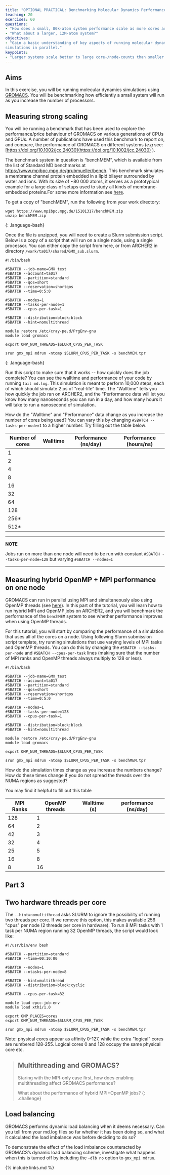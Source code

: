 ```yaml
---
title: "OPTIONAL PRACTICAL: Benchmarking Molecular Dynamics Performance Using GROMACS"
teaching: 20
exercises: 60
questions:
- "How does a small, 80k-atom system performance scale as more cores are used?"
- "What about a larger, 12M-atom system?"
objectives:
- "Gain a basic understanding of key aspects of running molecular dynamics
simulations in parallel."
keypoints:
- "Larger systems scale better to large core-/node-counts than smaller systems."
---
```


## Aims

In this exercise, you will be running molecular dynamics simulations using
[GROMACS](https://manual.gromacs.org/). You will be benchmarking how
efficiently a small system will run as you increase the number of processors.

## Measuring strong scaling

You  will be running a benchmark that has been used to explore the
performance/price behaviour  of  GROMACS on various  generations of CPUs and
GPUs. A number of publications have used this benchmark to report on, and
compare, the performance of GROMACS on different systems (*e.g* see:
[https://doi.org/10.1002/jcc.24030](https://doi.org/10.1002/jcc.24030)
).

The  benchmark system in question is “benchMEM”, which is available from the
list of Standard MD benchmarks at https://www.mpibpc.mpg.de/grubmueller/bench.
This benchmark simulates a membrane channel protein embedded in a lipid
bilayer surrounded by water and ions. With its size of ~80 000 atoms, it
serves as a prototypical example for a large class of setups used to study all
kinds of membrane-embedded proteins.For some more information see
[here](https://www.mpibpc.mpg.de/16460085/bench.pdf).

To get a copy of "benchMEM", run the following from your work directory:

```
wget https://www.mpibpc.mpg.de/15101317/benchMEM.zip
unzip benchMEM.zip
```
{: .language-bash}

Once the file is unzipped, you will need to create a Slurm submission script.
Below is a copy of a script that will run on a single node, using a single
processor. You can either copy the script from here, or from ARCHER2 in
directory `/work/ta017/shared/GMX_sub.slurm`.

```
#!/bin/bash

#SBATCH --job-name=GMX_test
#SBATCH --account=ta017
#SBATCH --partition=standard
#SBATCH --qos=short
#SBATCH --reservation=shortqos
#SBATCH --time=0:5:0

#SBATCH --nodes=1
#SBATCH --tasks-per-node=1
#SBATCH --cpus-per-task=1

#SBATCH --distribution=block:block
#SBATCH --hint=nomultithread

module restore /etc/cray-pe.d/PrgEnv-gnu
module load gromacs

export OMP_NUM_THREADS=$SLURM_CPUS_PER_TASK

srun gmx_mpi mdrun -ntomp $SLURM_CPUS_PER_TASK -s benchMEM.tpr
```
{: .language-bash}

Run this script to make sure that it works -- how quickly does the job
complete? You can see the walltime and performance of your code by running
`tail md.log`. This simulation is meant to perform 10,000 steps, each of which
should simulate 2 ps of "real-life" time. The "Walltime" tells you how quickly
the job ran on ARCHER2, and the "Performance data will let you know how many
nanoseconds you can run in a day, and how many hours it will take to run a
nanosecond of simulation.

How do the "Walltime" and "Performance" data change as you increase the number
of cores being used? You can vary this by changing
`#SBATCH --tasks-per-node=1` to a higher number. Try filling out the table
 below:

 |Number of cores| Walltime | Performance (ns/day) | Performance (hours/ns) |
 |---------------|----------|----------------------|------------------------|
 |   1  | | | |
 |   2  | | | |
 |   4  | | | |
 |   8  | | | |
 |  16  | | | |
 |  32  | | | |
 |  64  | | | |
 | 128  | | | |
 | 256* | | | |
 | 512* | | | |

 ---
 **NOTE**

 Jobs run on more than one node will need to be run with constant
 `#SBATCH --tasks-per-node=128` but varying `#SBATCH --nodes=1`

 ---

## Measuring hybrid OpenMP + MPI performance on one node

GROMACS can  run  in  parallel using  MPI  and  simultaneously  also  using
OpenMP  threads (see [here](http://manual.gromacs.org/current/user-guide/mdrun-performance.html#multi-level-parallelization-mpi-and-openmp)).
In this part of the tutorial, you will learn how to run hybrid MPI and OpenMP
jobs on ARCHER2, and you will benchmark the performance of the `benchMEM`
system to see whether performance improves when using OpenMP threads.

For this tutorial, you will start by comparing the performance of a simulation
that uses all of the cores on a node. Using following Slurm submission script
template, try running simulations that use varying levels of MPI tasks and
OpenMP threads. You can do this by changing the `#SBATCH --tasks-per-node` and
`#SBATCH --cpus-per-task` lines (making sure that the number of MPI ranks and
OpenMP threads always multiply to 128 or less).

```
#!/bin/bash

#SBATCH --job-name=GMX_test
#SBATCH --account=ta017
#SBATCH --partition=standard
#SBATCH --qos=short
#SBATCH --reservation=shortqos
#SBATCH --time=0:5:0

#SBATCH --nodes=1
#SBATCH --tasks-per-node=128
#SBATCH --cpus-per-task=1

#SBATCH --distribution=block:block
#SBATCH --hint=nomultithread

module restore /etc/cray-pe.d/PrgEnv-gnu
module load gromacs

export OMP_NUM_THREADS=$SLURM_CPUS_PER_TASK

srun gmx_mpi mdrun -ntomp $SLURM_CPUS_PER_TASK -s benchMEM.tpr
```

How do the simulation times change as you increase the numbers change?
How do these times change if you do not spread the threads over the NUMA
regions as suggested?

You may find it helpful to fill out this table

| MPI Ranks | OpenMP threads | Walltime (s) | performance (ns/day) |
|-----------|----------------|--------------|----------------------|
|       128 |              1 | | |
|        64 |              2 | | |
|        42 |              3 | | |
|        32 |              4 | | |
|        25 |              5 | | |
|        16 |              8 | | |
|         8 |             16 | | |

## Part 3

## Two hardware threads per core

The `--hint=nomultithread` asks SLURM to ignore the possibility of running
two threads per core. If we remove this option, this makes available 256
"cpus" per node (2 threads per core in hardware). To run 8 MPI tasks with
1 task per NUMA region running 32 OpenMP threads, the script would look like:

```
#!/usr/bin/env bash

#SBATCH --partition=standard
#SBATCH --time=00:10:00

#SBATCH --nodes=1
#SBATCH --ntasks-per-node=8

#SBATCH --hint=multithread
#SBATCH --distribution=block:cyclic

#SBATCH --cpus-per-task=32

module load epcc-job-env
module load xthi/1.0

export OMP_PLACES=cores
export OMP_NUM_THREADS=$SLURM_CPUS_PER_TASK

srun gmx_mpi mdrun -ntomp $SLURM_CPUS_PER_TASK -s benchMEM.tpr
```
Note: physical cores appear as affinity 0-127, while the extra "logical"
cores are numbered 128-255. Logical cores 0 and 128 occupy the same physical
core etc.

> ## Multithreading and GROMACS?
>
> Staring with the MPI-only case first, how does enabling multithreading
> affect GROMACS performance?
>
> What about the performance of hybrid MPI+OpenMP jobs?
{: .challenge}

## Load balancing

GROMACS performs dynamic load balancing when it deems necessary. Can you tell
from your md.log files so far whether it has been doing so, and what it
calculated the load imbalance was before deciding to do so?

To demonstrate the effect of the load imbalance counteracted by GROMACS’s
dynamic load balancing scheme, investigate what happens when this is turned
off by including the `-dlb no` option to `gmx_mpi mdrun`.

{% include links.md %}
